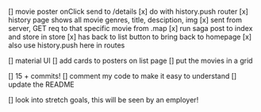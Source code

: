 [] movie poster onClick send to /details
    [x] do with history.push router
        [x] history page shows all movie genres, title, desciption, img
            [x] sent from server, GET req to that specific movie from .map
                [x] run saga post to index and store in store
        [x] has back to list button to bring back to homepage
            [x] also use history.push here in routes

[] material UI
    [] add cards to posters on list page
        [] put the movies in a grid

[] 15 + commits!
    [] comment my code to make it easy to understand
    [] update the README

[] look into stretch goals, this will be seen by an employer!